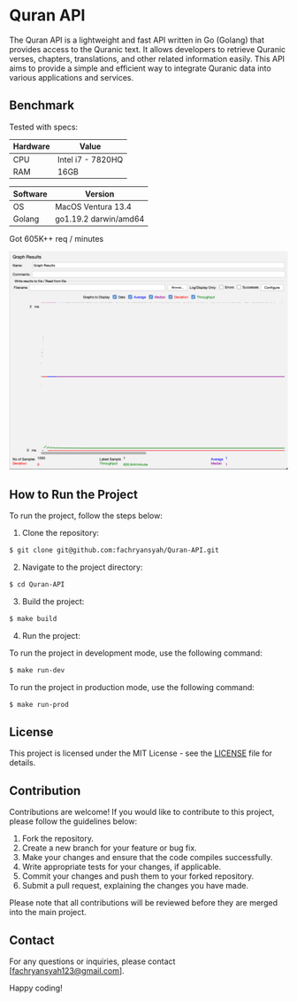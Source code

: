 # Quran API

The Quran API is a lightweight and fast API written in Go (Golang) that provides access to the Quranic text. It allows developers to retrieve Quranic verses, chapters, translations, and other related information easily. This API aims to provide a simple and efficient way to integrate Quranic data into various applications and services.

## Benchmark
Tested with specs:

| Hardware | Value             |
|----------|-------------------|
| CPU      | Intel i7 - 7820HQ |
| RAM      | 16GB              |

| Software | Version               |
|----------|-----------------------|
| OS       | MacOS Ventura 13.4    |
| Golang   | go1.19.2 darwin/amd64 |

Got 605K++ req / minutes

![Benchmark](./bench.png)

## How to Run the Project

To run the project, follow the steps below:

1. Clone the repository:

```bash
$ git clone git@github.com:fachryansyah/Quran-API.git
```

2. Navigate to the project directory:

```bash
$ cd Quran-API
```

3. Build the project:

```bash
$ make build
```

4. Run the project:

To run the project in development mode, use the following command:

```bash
$ make run-dev
```

To run the project in production mode, use the following command:

```bash
$ make run-prod
```

## License

This project is licensed under the MIT License - see the [LICENSE](LICENSE) file for details.

## Contribution

Contributions are welcome! If you would like to contribute to this project, please follow the guidelines below:

1. Fork the repository.
2. Create a new branch for your feature or bug fix.
3. Make your changes and ensure that the code compiles successfully.
4. Write appropriate tests for your changes, if applicable.
5. Commit your changes and push them to your forked repository.
6. Submit a pull request, explaining the changes you have made.

Please note that all contributions will be reviewed before they are merged into the main project. 

## Contact
For any questions or inquiries, please contact [fachryansyah123@gmail.com].

Happy coding!